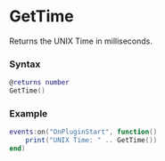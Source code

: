 # GetTime

Returns the UNIX Time in milliseconds.

### Syntax

```lua
@returns number
GetTime()
```

### Example

```lua
events:on("OnPluginStart", function()
    print("UNIX Time: " .. GetTime())
end)
```
